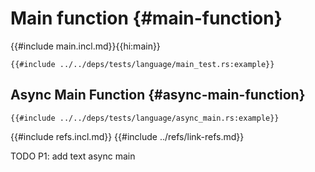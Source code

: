 # Main function {#main-function}

{{#include main.incl.md}}{{hi:main}}

```rust,editable
{{#include ../../deps/tests/language/main_test.rs:example}}
```

## Async Main Function {#async-main-function}

```rust,editable
{{#include ../../deps/tests/language/async_main.rs:example}}
```

{{#include refs.incl.md}}
{{#include ../refs/link-refs.md}}

<div class="hidden">
TODO P1: add text
async main
</div>
